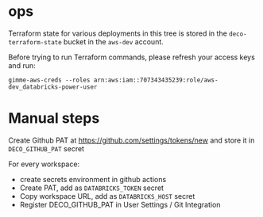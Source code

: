 # ops

Terraform state for various deployments in this tree is stored in the `deco-terraform-state` bucket in the `aws-dev` account.

Before trying to run Terraform commands, please refresh your access keys and run:

```
gimme-aws-creds --roles arn:aws:iam::707343435239:role/aws-dev_databricks-power-user
```

# Manual steps

Create Github PAT at https://github.com/settings/tokens/new and store it in `DECO_GITHUB_PAT` secret

For every workspace:

* create secrets environment in github actions
* Create PAT, add as `DATABRICKS_TOKEN` secret
* Copy workspace URL, add as `DATABRICKS_HOST` secret
* Register DECO_GITHUB_PAT in User Settings / Git Integration